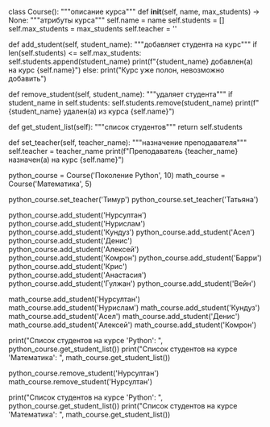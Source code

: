 class Course():
    """описание курса"""
    def __init__(self, name, max_students) -> None:
        """атрибуты курса"""
        self.name = name
        self.students = []
        self.max_students = max_students
        self.teacher = ''   

  def add_student(self, student_name):
      """добавляет студента на курс"""
      if len(self.students) <= self.max_students:
          self.students.append(student_name)
          print(f"{student_name} добавлен(a) на курс {self.name}")
      else:
          print("Курс уже полон, невозможно добавить")


  def remove_student(self, student_name):
    """удаляет студента"""
      if student_name in self.students:
          self.students.remove(student_name)
          print(f"{student_name} удален(a) из курса {self.name}")


  def get_student_list(self):
    """список студентов"""
      return self.students
    

  def set_teacher(self, teacher_name):
      """назначение преподавателя"""
      self.teacher = teacher_name
      print(f"Преподаватель {teacher_name} назначен(a) на курс {self.name}")

python_course = Course('Поколение Python', 10)
math_course = Course('Математика', 5)

python_course.set_teacher('Тимур')
python_course.set_teacher('Татьяна')

python_course.add_student('Нурсултан')
python_course.add_student('Нурислам')
python_course.add_student('Кундуз')
python_course.add_student('Асел')
python_course.add_student('Денис')
python_course.add_student('Алексей')
python_course.add_student('Комрон')
python_course.add_student('Барри')
python_course.add_student('Крис')
python_course.add_student('Анастасия')
python_course.add_student('Гулжан')
python_course.add_student('Вейн')

math_course.add_student('Нурсултан')
math_course.add_student('Нурислам')
math_course.add_student('Кундуз')
math_course.add_student('Асел')
math_course.add_student('Денис')
math_course.add_student('Алексей')
math_course.add_student('Комрон')

print("Список студентов на курсе 'Python': ", python_course.get_student_list())
print("Список студентов на курсе 'Математика': ", math_course.get_student_list())

python_course.remove_student('Нурсултан')
math_course.remove_student('Нурсултан')

print("Список студентов на курсе 'Python': ", python_course.get_student_list())
print("Список студентов на курсе 'Математика': ", math_course.get_student_list())
